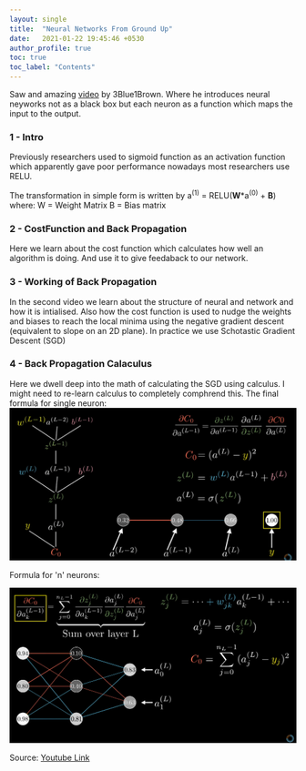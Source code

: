 ```yaml
---
layout: single
title:  "Neural Networks From Ground Up"
date:   2021-01-22 19:45:46 +0530
author_profile: true
toc: true
toc_label: "Contents"
---
```

Saw and amazing [video](https://www.youtube.com/watch?v=aircAruvnKk) by 3Blue1Brown. Where he introduces neural neyworks not as a black box but each neuron as a function which maps the input to the output.

### 1 - Intro
Previously researchers used to sigmoid function as an activation function which apparently gave poor performance nowadays most researchers use RELU.

The transformation in simple form is written by
a<sup>(1)</sup> = RELU(**W***a<sup>(0)</sup> + **B**)
where:
W = Weight Matrix
B = Bias matrix

### 2 - CostFunction and Back Propagation
Here we learn about the cost function which calculates how well an algorithm is doing. And use it to give feedaback to our network.

### 3 - Working of Back Propagation
In the second video we learn about the structure of neural and network and how it is intialised. Also how the cost function is used to nudge the weights and biases to reach the local minima using the negative gradient descent (equivalent to slope on an 2D plane). In practice we use Schotastic Gradient Descent (SGD)

### 4 - Back Propagation Calaculus
Here we dwell deep into the math of calculating the SGD using calculus. I might need to re-learn calculus to completely comphrend this.
The final formula for single neuron:
<img src="/assets/images/single_neuron_formula.png" alt="single" style="zoom:50%;" />

Formula for 'n' neurons:

![image-20210122135726399](/assets/images/n_neuron_formula.png)


Source:
[Youtube Link](https://www.youtube.com/watch?v=aircAruvnKk)
